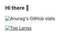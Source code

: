 ### Hi there 👋

<!--
**diale13/diale13** is a ✨ _special_ ✨ repository because its `README.md` (this file) appears on your GitHub profile.

Here are some ideas to get you started:

- 🔭 I’m currently working on ...
- 🌱 I’m currently learning ...
- 👯 I’m looking to collaborate on ...
- 🤔 I’m looking for help with ...
- 💬 Ask me about ...
- 📫 How to reach me: ...
- 😄 Pronouns: ...
- ⚡ Fun fact: ...
-->

![Anurag's GitHub stats](https://github-readme-stats.vercel.app/api?username=diale13&show_icons=true&theme=radical)

[![Top Langs](https://github-readme-stats.vercel.app/api/top-langs/?username=diale13&theme=radical)](https://github.com/anuraghazra/github-readme-stats)
